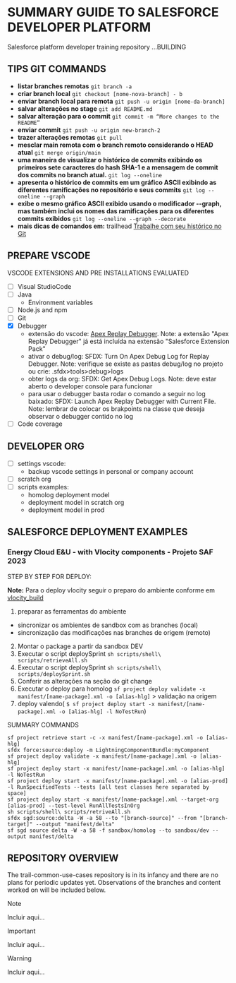 # SUMMARY GUIDE TO SALESFORCE DEVELOPER PLATFORM 

Salesforce platform developer training repository ...BUILDING

## TIPS GIT COMMANDS

- **listar branches remotas**  ``` git branch -a ```
- **criar branch local** ``` git checkout [nome-nova-branch] - b ```
- **enviar branch local para remota** ``` git push -u origin [nome-da-branch] ```
- **salvar alterações no stage** ``` git add README.md ```
- **salvar alteração  para o commit** ``` git commit -m “More changes to the README” ```
- **enviar commit** ``` git push -u origin new-branch-2 ```
- **trazer alterações remotas** ``` git pull ```
- **mesclar main remota com o branch remoto considerando o HEAD atual** ``` git merge origin/main ```
- **uma maneira de visualizar o histórico de commits exibindo os primeiros sete caracteres do hash SHA-1 e a mensagem de commit dos commits no branch atual.** ``` git log --oneline ```
- **apresenta o histórico de commits em um gráfico ASCII exibindo as diferentes ramificações no repositório e seus commits** ``` git log --oneline --graph ```
- **exibe o mesmo gráfico ASCII exibido usando o modificador --graph, mas também inclui os nomes das ramificações para os diferentes commits exibidos** ``` git log --oneline --graph --decorate ```
- **mais dicas de comandos em:** trailhead [Trabalhe com seu histórico no Git](https://trailhead.salesforce.com/content/learn/modules/git-and-git-hub-basics/work-with-your-history-in-git?trail_id=set-up-your-workspace-and-install-developer-tools)


## PREPARE VSCODE

VSCODE EXTENSIONS AND PRE INSTALLATIONS EVALUATED

- [ ] Visual StudioCode
- [ ] Java
   - Environment variables
- [ ] Node.js and npm
- [ ] Git
- [X] Debugger
   - extensão do vscode: [Apex Replay Debugger](https://developer.salesforce.com/tools/vscode/en/apex/replay-debugger#:~:text=Get%20a%20list%20of%20debug,Replay%20Debugger%20with%20Current%20File). Note: a extensão "Apex Replay Debugger" já está incluída na extensão "Salesforce Extension Pack"
   - ativar o debug/log: SFDX: Turn On Apex Debug Log for Replay Debugger. Note: verifique se existe as pastas debug/log no projeto ou crie: .sfdx>tools>debug>logs
   - obter logs da org: SFDX: Get Apex Debug Logs. Note: deve estar aberto o developer console para funcionar
   - para usar o debugger basta rodar o comando a seguir no log baixado: SFDX: Launch Apex Replay Debugger with Current File. Note: lembrar de colocar os brakpoints na classe que deseja observar o debugger contido no log
- [ ] Code coverage

## DEVELOPER ORG

- [ ] settings vscode:
   - backup vscode settings in personal or company account 
- [ ] scratch org
- [ ] scripts examples:
   - homolog deployment model
   - deployment model in scratch org
   - deployment model in prod  

## SALESFORCE DEPLOYMENT EXAMPLES

### Energy Cloud E&U - with Vlocity components - Projeto SAF 2023

STEP BY STEP FOR DEPLOY: 

**Note:** Para o deploy vlocity seguir o preparo do ambiente conforme em [vlocity_build](https://github.com/vlocityinc/vlocity_build#install-nodejs)

1. preparar as ferramentas do ambiente
- sincronizar os ambientes de sandbox com as branches (local)
- sincronização das modificações nas branches de origem (remoto)
2. Montar o package a partir da sandbox DEV
3. Executar o script deploySprint ``` sh scripts/shell\ scripts/retrieveAll.sh ``` 
4. Executar o script deploySprint ``` sh scripts/shell\ scripts/deploySprint.sh ``` 
5. Conferir as alterações na seção do git change
6. Executar o deploy para homolog  ``` sf project deploy validate -x manifest/[name-package].xml -o [alias-hlg] ``` > validação na origem
7. deploy valendo( ``` $ sf project deploy start -x manifest/[name-package].xml -o [alias-hlg] -l NoTestRun ```)

SUMMARY COMMANDS

```
sf project retrieve start -c -x manifest/[name-package].xml -o [alias-hlg]
sfdx force:source:deploy -m LightningComponentBundle:myComponent
sf project deploy validate -x manifest/[name-package].xml -o [alias-hlg]
sf project deploy start -x manifest/[name-package].xml -o [alias-hlg] -l NoTestRun
sf project deploy start -x manifest/[name-package].xml -o [alias-prod] -l RunSpecifiedTests --tests [all test classes here separated by space]
sf project deploy start -x manifest/[name-package].xml --target-org [alias-prod] --test-level RunAllTestsInOrg
sh scripts/shell\ scripts/retriveAll.sh
sfdx sgd:source:delta -W -a 58 --to "[branch-source]" --from "[branch-target]" --output "manifest/delta"
sf sgd source delta -W -a 58 -f sandbox/homolog --to sandbox/dev --output manifest/delta
```

## REPOSITORY OVERVIEW

The trail-common-use-cases repository is in its infancy and there are no plans for periodic updates yet. Observations of the branches and content worked on will be included below.

> [!NOTE]
> Incluir aqui...

> [!IMPORTANT]
> Incluir aqui...

> [!WARNING]
> Incluir aqui...